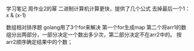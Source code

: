 学习笔记
周作业2的幂
二进制计算机计算更快，提供了几个公式
去掉最后一个1： x & (x-1)

数组相对排序题
golang用了3个for来解决
第一个for生成map
第二个将arr1的数组分出两部分，一部分决定一个数出多少次，第二部分决定不在arr2中的。
按arr2顺序确定结果中的个数；

